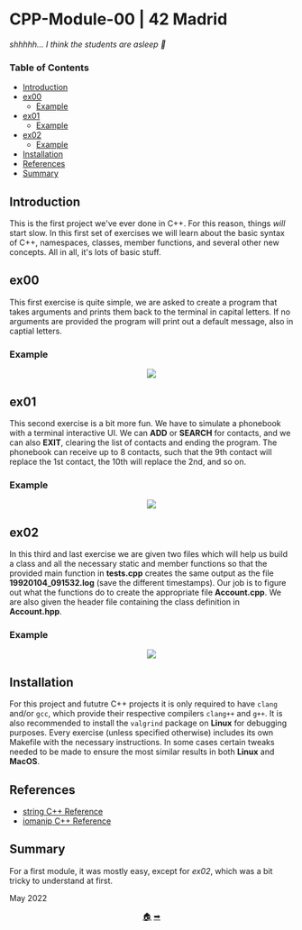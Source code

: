 # CPP-Module-00 | 42 Madrid

*shhhhh... I think the students are asleep 📣*

### Table of Contents

- [Introduction](#introduction)
- [ex00](#ex00)
	* [Example](#example)
- [ex01](#ex01)
	* [Example](#example-1)
- [ex02](#ex02)
	* [Example](#example-2)
- [Installation](#installation)
- [References](#references)
- [Summary](#summary)

## Introduction

This is the first project we've ever done in C++. For this reason, things *will* start slow. In this first set of exercises we will learn about the basic syntax of C++, namespaces, classes, member functions, and several other new concepts. All in all, it's lots of basic stuff.

## ex00

This first exercise is quite simple, we are asked to create a program that takes arguments and prints them back to the terminal in capital letters. If no arguments are provided the program will print out a default message, also in captial letters.

### Example

<p align="center">
    <img src="https://user-images.githubusercontent.com/40824677/189324945-b80fb99d-3b0a-4986-9e1c-1529fa5b47f7.png">
</p>

## ex01

This second exercise is a bit more fun. We have to simulate a phonebook with a terminal interactive UI. We can **ADD** or **SEARCH** for contacts, and we can also **EXIT**, clearing the list of contacts and ending the program. The phonebook can receive up to 8 contacts, such that the 9th contact will replace the 1st contact, the 10th will replace the 2nd, and so on.

### Example

<p align="center">
    <img src="https://user-images.githubusercontent.com/40824677/189323784-a732a276-86d6-4fa8-88f7-38eca47bce26.png">
</p>

## ex02

In this third and last exercise we are given two files which will help us build a class and all the necessary static and member functions so that the provided main function in **tests.cpp** creates the same output as the file **19920104_091532.log** (save the different timestamps). Our job is to figure out what the functions do to create the appropriate file **Account.cpp**. We are also given the header file containing the class definition in **Account.hpp**.

### Example

<p align="center">
    <img src="https://user-images.githubusercontent.com/40824677/189324539-204da555-2662-444f-81a8-6a99d6136ebf.png">
</p>

## Installation

For this project and fututre C++ projects it is only required to have `clang` and/or `gcc`, which provide their respective compilers `clang++` and `g++`. It is also recommended to install the `valgrind` package on **Linux** for debugging purposes. Every exercise (unless specified otherwise) includes its own Makefile with the necessary instructions. In some cases certain tweaks needed to be made to ensure the most similar results in both **Linux** and **MacOS**.

## References

* [string C++ Reference](http://www.cplusplus.com/reference/string/string/)
* [iomanip C++ Reference](http://www.cplusplus.com/reference/iomanip/)


## Summary
For a first module, it was mostly easy, except for *ex02*, which was a bit tricky to understand at first.

May 2022

<p align="center">
  <a href="https://github.com/madebypixel02/CPP-Modules">&#127968;</a>
  <a href="https://github.com/madebypixel02/CPP-Module-01">&#10145;</a>
</p>
